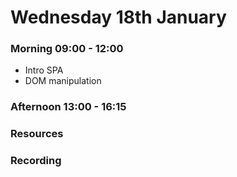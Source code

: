 # Wednesday 18th January

### Morning 09:00 - 12:00
 
- Intro SPA
- DOM manipulation


### Afternoon 13:00 - 16:15



### Resources



### Recording